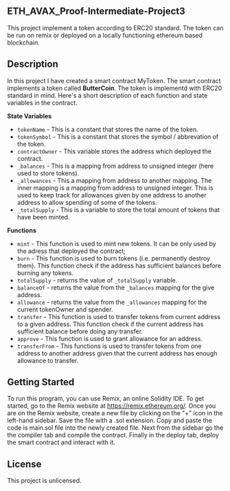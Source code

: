 ## ETH_AVAX_Proof-Intermediate-Project3
This project implement a token according to ERC20 standard. The token can be run on remix or
deployed on a locally functioning ethereum based blockchain.

## Description
In this project I have created a smart contract MyToken. The smart contract implements a 
token called **ButterCoin**. The token is implementd with ERC20 standard in mind. Here's a
short description of each function and state variables in the contract.

**State Variables**
+ `tokenName` - This is a constant that stores the name of the token.
+ `tokenSymbol` - This is a constant that stores the symbol / abbrevation of the token.
+ `contractOwner` - This variable stores the address which deployed the contract.
+ `_balances` - This is a mapping from address to unsigned integer (here used to store tokens).
+ `_allowances` - This a mapping from address to another mapping. The inner mapping is a
mapping from address to unsigned integer. This is used to keep track for allowances given by 
one address to another address to allow spending of some of the tokens.
+ `_totalSupply` - This is a variable to store the total amount of tokens that have been minted.

**Functions**
+ `mint` - This function is used to mint new tokens. It can be only used by the adress that 
deployed the contract;
+ `burn` - This function is used to burn tokens (i.e. permanently destroy them). This function
check if the address has sufficient balances before burning any tokens.
+ `totalSupply` - returns the value of `_totalSupply` variable.
+ `balanceOf` - returns the value from the `_balances` mapping for the give address.
+ `allowance` - returns the value from the `_allowances` mapping for the current tokenOwner and
spender.
+ `transfer` - This function is used to transfer tokens from current address to a given
address. This function check if the current address has sufficient balance before doing any
transfer.
+ `approve` - This function is used to grant allowance for an address.
+ `transferFrom` - This functions is used to transfer tokens from one address to another
address given that the current address has enough allowance to transfer.

## Getting Started
To run this program, you can use Remix, an online Solidity IDE. To get started, go to the Remix 
website at https://remix.ethereum.org/. Once you are on the Remix website, create a new file by 
clicking on the "+" icon in the left-hand sidebar. Save the file with a .sol extension. Copy and paste
the code is main.sol file into the newly created file. Next from the sidebar go the the compiler tab
and compile the contract. Finally in the deploy tab, deploy the smart contract and interact with it.

## License
This project is unlicensed.